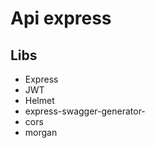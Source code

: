 # Api express

## Libs
<ul>
<li>Express</li>
<li>JWT</li>
<li>Helmet</li>
<li>express-swagger-generator-</li>
<li>cors</li>
<li>morgan</li>

</ul>